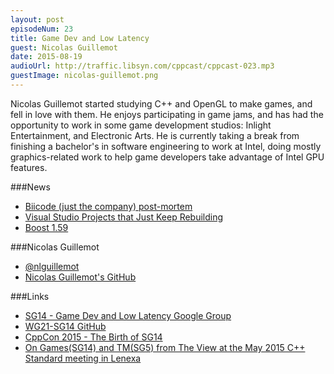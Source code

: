 ```yaml
---
layout: post
episodeNum: 23
title: Game Dev and Low Latency
guest: Nicolas Guillemot
date: 2015-08-19
audioUrl: http://traffic.libsyn.com/cppcast/cppcast-023.mp3
guestImage: nicolas-guillemot.png
---
```


Nicolas Guillemot started studying C++ and OpenGL to make games, and fell in love with them. He enjoys participating in game jams, and has had the opportunity to work in some game development studios: Inlight Entertainment, and Electronic Arts. He is currently taking a break from finishing a bachelor's in software engineering to work at Intel, doing mostly graphics-related work to help game developers take advantage of Intel GPU features.

###News

 - [Biicode (just the company) post-mortem](http://blog.biicode.com/biicode-just-the-company-post-mortem/)
 - [Visual Studio Projects that Just Keep Rebuilding](http://ofekshilon.com/2015/08/16/visual-studio-projects-that-just-keep-rebuilding-or-how-quantum-mechanics-mess-up-your-build/)
 - [Boost 1.59](http://www.boost.org/users/history/version_1_59_0.html)

 
###Nicolas Guillemot

 - [@nlguillemot](https://twitter.com/nlguillemot)
 - [Nicolas Guillemot's GitHub](https://github.com/nguillemot)

###Links

 - [SG14 - Game Dev and Low Latency Google Group](https://groups.google.com/a/isocpp.org/forum/#!forum/sg14)
 - [WG21-SG14 GitHub](https://github.com/WG21-SG14/SG14)
 - [CppCon 2015 - The Birth of SG14](http://cppcon2015.sched.org/event/0404d7fede126851710420c16218cdb9#.VdaVDfZVhBc)
 - [On Games(SG14) and TM(SG5) from The View at the May 2015 C++ Standard meeting in Lenexa](https://www.ibm.com/developerworks/community/blogs/5894415f-be62-4bc0-81c5-3956e82276f3/entry/The_view_from_the_May_2015_C_Standard_meeting?lang=en)
